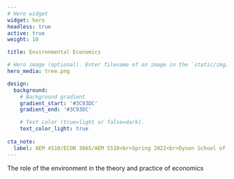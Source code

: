 ```yaml
---
# Hero widget
widget: hero
headless: true
active: true
weight: 10

title: Environmental Economics

# Hero image (optional). Enter filename of an image in the `static/img/` folder.
hero_media: tree.png

design:
  background:
    # Background gradient
    gradient_start: '#3C93DC'
    gradient_end: '#3C93DC'

    # Text color (true=light or false=dark).
    text_color_light: true
    
cta_note:
  label: AEM 4510/ECON 3865/AEM 5510<br>Spring 2022<br>Dyson School of Applied Economics and Management<br>Cornell University
---
```


The role of the environment in the theory and practice of economics